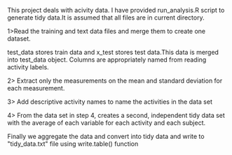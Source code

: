 This project deals with acivity data. I have provided run_analysis.R script to generate tidy data.It is assumed that all files are in current directory.

1>Read the training and text data files and merge them to create one dataset. 

test_data stores train data and x_test stores test data.This data is merged into test_data object. Columns are appropriately named from reading
activity labels.

2> Extract only the measurements on the mean and standard deviation for each measurement. 

3> Add descriptive activity names to name the activities in the data set

4> From the data set in step 4, creates a second, independent tidy data set with the average of each variable for each activity and each subject.

Finally we aggregate the data and convert into tidy data and write to "tidy_data.txt" file using write.table() function 
